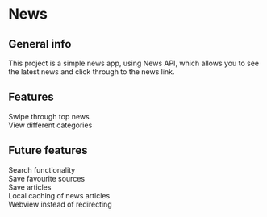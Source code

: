 # News

## General info
This project is a simple news app, using News API, which allows you to see the latest news and click through to the news link. 

## Features
Swipe through top news\
View different categories

## Future features
Search functionality\
Save favourite sources\
Save articles\
Local caching of news articles\
Webview instead of redirecting

